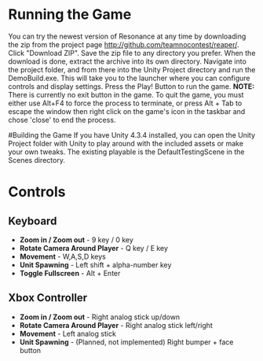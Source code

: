 # Running the Game
You can try the newest version of Resonance at any time by downloading the zip from the project page <http://github.com/teamnocontest/reaper/>. Click "Download ZIP". Save the zip file to any directory you prefer. When the download is done, extract the archive into its own directory. Navigate into the project folder, and from there into the Unity Project directory and run the DemoBuild.exe. This will take you to the launcher where you can configure controls and display settings. Press the Play! Button to run the game.
**NOTE:** There is currently no exit button in the game. To quit the game, you must either use Alt+F4 to force the process to terminate, or press Alt + Tab to escape the window then right click on the game's icon in the taskbar and chose 'close' to end the process.

#Building the Game
If you have Unity 4.3.4 installed, you can open the Unity Project folder with Unity to play around with the included assets or make your own tweaks. The existing playable is the DefaultTestingScene in the Scenes directory.


# Controls
## Keyboard
* **Zoom in / Zoom out** - 9 key / 0 key
* **Rotate Camera Around Player** - Q key / E key
* **Movement** - W,A,S,D keys
* **Unit Spawning** - Left shift + alpha-number key
* **Toggle Fullscreen** - Alt + Enter

## Xbox Controller
* **Zoom in / Zoom out** - Right analog stick up/down
* **Rotate Camera Around Player** - Right analog stick left/right
* **Movement** - Left analog stick
* **Unit Spawning** - (Planned, not implemented) Right bumper + face button
